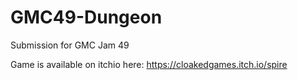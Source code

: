 # GMC49-Dungeon
Submission for GMC Jam 49

Game is available on itchio here: https://cloakedgames.itch.io/spire
